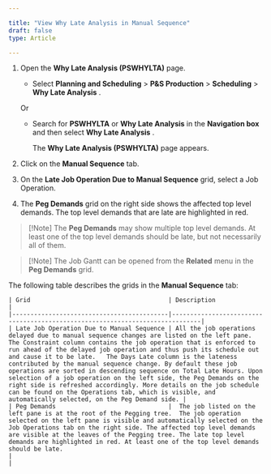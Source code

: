 ```yaml
---

title: "View Why Late Analysis in Manual Sequence"
draft: false
type: Article

---
```


1. Open the **Why Late Analysis (PSWHYLTA)** page.

    - Select **Planning and Scheduling** > **P&S Production** > **Scheduling** > **Why Late Analysis** .

    Or

    - Search for **PSWHYLTA** or **Why Late Analysis**  in the **Navigation box** and then select **Why Late Analysis** .

        The **Why Late Analysis (PSWHYLTA)**  page appears.

2. Click on the **Manual Sequence** tab.

3. On the **Late Job Operation Due to Manual Sequence** grid, select a Job Operation.

4. The **Peg Demands** grid on the right side shows the affected top level demands. The top level demands that are late are highlighted in red.

> [!Note] The **Peg Demands** may show multiple top level demands. At least one of the top level demands should be late, but not necessarily all of them.

> [!Note] The Job Gantt can be opened from the **Related** menu in the **Peg Demands** grid.

The following table describes the grids in the **Manual Sequence** tab:

    | Grid                                      | Description                                                                                                                    |
    |-------------------------------------------|------------------------------------------------------------------------------|
    | Late Job Operation Due to Manual Sequence | All the job operations delayed due to manual sequence changes are listed on the left pane.   The Constraint column contains the job operation that is enforced to run ahead of the delayed job operation and thus push its schedule out and cause it to be late.   The Days Late column is the lateness contributed by the manual sequence change. By default these job operations are sorted in descending sequence on Total Late Hours. Upon selection of a job operation on the left side, the Peg Demands on the right side is refreshed accordingly. More details on the job schedule can be found on the Operations tab, which is visible, and automatically selected, on the Peg Demand side. |
    | Peg Demands                               |  The job listed on the left pane is at the root of the Pegging tree.  The job operation selected on the left pane is visible and automatically selected on the Job Operations tab on the right side. The affected top level demands are visible at the leaves of the Pegging tree. The late top level demands are highlighted in red. At least one of the top level demands should be late.                                                                                                  |
    |

​